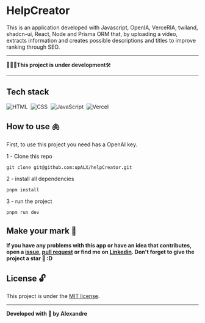 # HelpCreator
This is an application developed with Javascript, OpenIA, VerceRIA, twiland, shadcn-ui, React, Node and Prisma ORM that, by uploading a video, extracts information and creates possible descriptions and titles to improve ranking through SEO. 

---

👷🏿‍♂️**This project is under development**🛠️

---

## Tech stack
![HTML](https://img.shields.io/badge/-HTML-05122A?style=flat&logo=html5)&nbsp;
![CSS](https://img.shields.io/badge/-CSS-05122A?style=flat&logo=css3)&nbsp;
![JavaScript](https://img.shields.io/badge/-Typescript-05122A?style=flat&logo=typescript)&nbsp;
![Vercel](https://img.shields.io/badge/-Vercel-05122A?style=flat&logo=Vercel)&nbsp;

## How to use 🫁

First, to use this project you need has a OpenAI key.

1 - Clone this repo
```
git clone git@github.com:upALX/helpCreator.git
```
2 - install all dependencies

```
pnpm install  
```
3 - run the project
```
pnpm run dev
```

## Make your mark :triangular_flag_on_post:      

**If you have any problems with this app or have an idea that contributes, open a [issue](https://github.com/upALX/helpCreator/issues), [pull request](https://github.com/upALX/helpCreator/pulls) or find me on [Linkedin](https://www.linkedin.com/in/alxinc/). Don't forget to give the project a star 🌟 :D**

## License :unlock:

This project is under the [MIT license](https://github.com/upALX/helpCreator/blob/main/LICENSE).

---

**Developed with 💜 by Alexandre**
